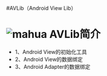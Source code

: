 #AVLib（Android View Lib）
# ![mahua](https://avatars2.githubusercontent.com/u/8744870?v=3&s=40) AVLib简介
* 1、Android View的初始化工具
* 2、Android View的数据绑定
* 3、Android Adapter的数据绑定